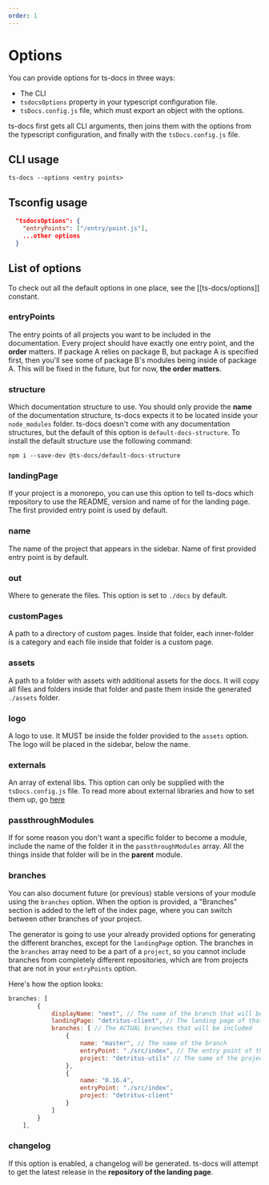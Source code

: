 ```yaml
---
order: 1
---
```


# Options

You can provide options for ts-docs in three ways:

- The CLI
- `tsdocsOptions` property in your typescript configuration file.
- `tsDocs.config.js` file, which must export an object with the options.

ts-docs first gets all CLI arguments, then joins them with the options from the typescript configuration, and finally with the `tsDocs.config.js` file. 

## CLI usage

```ts-docs --options <entry points>```

## Tsconfig usage

```json
  "tsdocsOptions": {
    "entryPoints": ["/entry/point.js"],
    ...other options
  }
```

## List of options

To check out all the default options in one place, see the [[ts-docs/options]] constant.

### entryPoints

The entry points of all projects you want to be included in the documentation. Every project should have exactly one entry point, and the **order** matters. If package A relies on package B, but package A is specified first, then you'll see some of package B's modules being inside of package A. This will be fixed in the future, but for now, **the order matters**.

### structure

Which documentation structure to use. You should only provide the **name** of the documentation structure, ts-docs expects it to be located inside your `node_modules` folder. ts-docs doesn't come with any documentation structures, but the default of this option is `default-docs-structure`. To install the default structure use the following command:

```
npm i --save-dev @ts-docs/default-docs-structure
```

### landingPage

If your project is a monorepo, you can use this option to tell ts-docs which repository to use the README, version and name of for the landing page. The first provided entry point is used by default. 

### name

The name of the project that appears in the sidebar. Name of first provided entry point is by default.

### out

Where to generate the files. This option is set to `./docs` by default.

### customPages

A path to a directory of custom pages. Inside that folder, each inner-folder is a category and each file inside that folder is a custom page.

### assets

A path to a folder with assets with additional assets for the docs. It will copy all files and folders inside that folder and paste them inside the generated `./assets` folder.

### logo

A logo to use. It MUST be inside the folder provided to the `assets` option. The logo will be placed in the sidebar, below the name. 

### externals

An array of extenal libs. This option can only be supplied with the `tsDocs.config.js` file. To read more about external libraries and how to set them up, go [here](https://ts-docs.github.io/ts-docs/pages/Guides/Externals.html) 

### passthroughModules

If for some reason you don't want a specific folder to become a module, include the name of the folder it in the `passthroughModules` array. All the things inside that folder will be in the **parent** module. 

### branches

You can also document future (or previous) stable versions of your module using the `branches` option. When the option is provided, a "Branches" section is added to the left of the index page, where you can switch between other branches of your project.

The generator is going to use your already provided options for generating the different branches, except for the `landingPage` option. The branches in the `branches` array need to be a part of a `project`, so you cannot include branches from completely different repositories, which are from projects that are not in your `entryPoints` option.

Here's how the option looks:

```js
branches: [
        {
            displayName: "next", // The name of the branch that will be displayed, can be anything you want
            landingPage: "detritus-client", // The landing page of that branch
            branches: [ // The ACTUAL branches that will be included
                {
                    name: "master", // The name of the branch
                    entryPoint: "./src/index", // The entry point of the project, relative to the root directory of the project
                    project: "detritus-utils" // The name of the project (the name in package.json)
                },
                {
                    name: "0.16.4",
                    entryPoint: "./src/index",
                    project: "detritus-client"
                }
            ]
        }
    ],
```

### changelog

If this option is enabled, a changelog will be generated. ts-docs will attempt to get the latest release in the **repository of the landing page**.